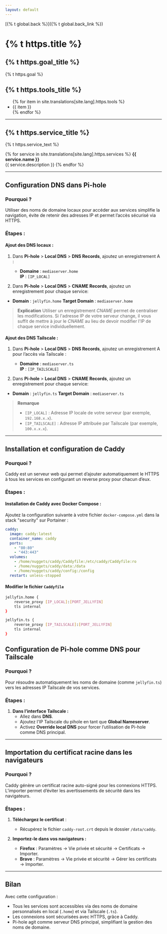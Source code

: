```yaml
---
layout: default
---
```


[{% t global.back %}]({% t global.back_link %})

# {% t https.title %}


## {% t https.goal_title %}
{% t https.goal %}

## {% t https.tools_title %}

<ul>
  {% for item in site.translations[site.lang].https.tools %}
    <li>{{ item }}</li>
  {% endfor %}
</ul>

---

## {% t https.service_title %}

{% t https.service_text %}

{% for service in site.translations[site.lang].https.services %}
<b>{{ service.name }}</b><br>
{{ service.description }}
{% endfor %}


---

## Configuration DNS dans Pi-hole

### Pourquoi ?
Utiliser des noms de domaine locaux pour accéder aux services simplifie la navigation, évite de retenir des adresses IP et permet l’accès sécurisé via HTTPS.

### Étapes :

#### Ajout des DNS locaux :
1. Dans **Pi-hole** > **Local DNS** > **DNS Records**, ajoutez un enregistrement A :
   - **Domaine** : `mediaserver.home`  
     **IP** : `[IP_LOCAL]`  

2. Dans **Pi-hole** > **Local DNS** > **CNAME Records**, ajoutez un enregistrement pour chaque service:
  - **Domain** : `jellyfin.home`
  **Target Domain** : `mediaserver.home`

> **Explication**
> Utiliser un enregistrement _CNAME_ permet de centraliser les modifications. Si l'adresse IP de votre serveur change, il vous suffit de mettre à jour le _CNAME_ au lieu de devoir modifier l'IP de chaque service individuellement.

#### Ajout des DNS Tailscale :
1. Dans **Pi-hole** > **Local DNS** > **DNS Records**, ajoutez un enregistrement A pour l’accès via Tailscale :
   - **Domaine** : `mediaserver.ts`  
     **IP** : `[IP_TAILSCALE]`  
   
2. Dans **Pi-hole** > **Local DNS** > **CNAME Records**, ajoutez un enregistrement pour chaque service:
  - **Domain** : `jellyfin.ts`
  **Target Domain** : `mediaserver.ts`

> **Remarque**
> - `[IP_LOCAL]` : Adresse IP locale de votre serveur (par exemple, `192.168.x.x`).
>- `[IP_TAILSCALE]` : Adresse IP attribuée par Tailscale (par exemple, `100.x.x.x`).

---

## Installation et configuration de Caddy

### Pourquoi ?
Caddy est un serveur web qui permet d’ajouter automatiquement le HTTPS à tous les services en configurant un reverse proxy pour chacun d’eux.

### Étapes :

#### Installation de Caddy avec Docker Compose :
Ajoutez la configuration suivante à votre fichier `docker-compose.yml` dans la stack "security" sur Portainer :

```yaml
caddy:
  image: caddy:latest
  container_name: caddy
  ports:
    - "80:80"
    - "443:443"
  volumes:
    - /home/nuggets/caddy/Caddyfile:/etc/caddy/Caddyfile:ro
    - /home/nuggets/caddy/data:/data
    - /home/nuggets/caddy/config:/config
  restart: unless-stopped
```

#### Modifier le fichier `Caddyfile`

```bash
jellyfin.home {
    reverse_proxy [IP_LOCAL]:[PORT_JELLYFIN]
    tls internal
}

jellyfin.ts {
    reverse_proxy [IP_TAILSCALE]:[PORT_JELLYFIN]
    tls internal
}
```

## Configuration de Pi-hole comme DNS pour Tailscale

### Pourquoi ?
Pour résoudre automatiquement les noms de domaine (comme `jellyfin.ts`) vers les adresses IP Tailscale de vos services.

### Étapes :

1. **Dans l’interface Tailscale :**
   - Allez dans **DNS**.
   - Ajoutez l'IP Tailscale du pihole en tant que **Global Nameserver**.
   - Activez **Override local DNS** pour forcer l’utilisation de Pi-hole comme DNS principal.

---

## Importation du certificat racine dans les navigateurs

### Pourquoi ?
Caddy génère un certificat racine auto-signé pour les connexions HTTPS. L’importer permet d’éviter les avertissements de sécurité dans les navigateurs.

### Étapes :
1. **Téléchargez le certificat** :
   - Récupérez le fichier `caddy-root.crt` depuis le dossier `/data/caddy`.

2. **Importez-le dans vos navigateurs :**
   - **Firefox** : Paramètres → Vie privée et sécurité → Certificats → Importer.
   - **Brave** : Paramètres → Vie privée et sécurité → Gérer les certificats → Importer.

---

## Bilan

Avec cette configuration :
- Tous les services sont accessibles via des noms de domaine personnalisés en local (`.home`) et via Tailscale (`.ts`).
- Les connexions sont sécurisées avec HTTPS, grâce à Caddy.
- Pi-hole agit comme serveur DNS principal, simplifiant la gestion des noms de domaine.
